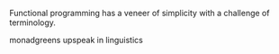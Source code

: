 Functional programming has a veneer of simplicity with a challenge of terminology.

monadgreens
upspeak in linguistics